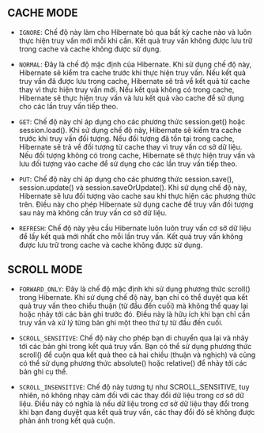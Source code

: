 ## CACHE MODE

- `IGNORE`: Chế độ này làm cho Hibernate bỏ qua bất kỳ cache nào và luôn thực hiện truy vấn mới mỗi khi cần. Kết quả
  truy vấn không được lưu trữ trong cache và cache không được sử dụng.

- `NORMAL`: Đây là chế độ mặc định của Hibernate. Khi sử dụng chế độ này, Hibernate sẽ kiểm tra cache trước khi thực
  hiện truy vấn. Nếu kết quả truy vấn đã được lưu trong cache, Hibernate sẽ trả về kết quả từ cache thay vì thực hiện
  truy vấn mới. Nếu kết quả không có trong cache, Hibernate sẽ thực hiện truy vấn và lưu kết quả vào cache để sử dụng
  cho các lần truy vấn tiếp theo.

- `GET`: Chế độ này chỉ áp dụng cho các phương thức session.get() hoặc session.load(). Khi sử dụng chế độ này, Hibernate
  sẽ kiểm tra cache trước khi truy vấn đối tượng. Nếu đối tượng đã tồn tại trong cache, Hibernate sẽ trả về đối tượng từ
  cache thay vì truy vấn cơ sở dữ liệu. Nếu đối tượng không có trong cache, Hibernate sẽ thực hiện truy vấn và lưu đối
  tượng vào cache để sử dụng cho các lần truy vấn tiếp theo.

- `PUT`: Chế độ này chỉ áp dụng cho các phương thức session.save(), session.update() và session.saveOrUpdate(). Khi sử
  dụng chế độ này, Hibernate sẽ lưu đối tượng vào cache sau khi thực hiện các phương thức trên. Điều này cho phép
  Hibernate sử dụng cache để truy vấn đối tượng sau này mà không cần truy vấn cơ sở dữ liệu.

- `REFRESH`: Chế độ này yêu cầu Hibernate luôn luôn truy vấn cơ sở dữ liệu để lấy kết quả mới nhất cho mỗi lần truy vấn.
  Kết quả truy vấn không được lưu trữ trong cache và cache không được sử dụng.

## SCROLL MODE

- `FORWARD_ONLY`: Đây là chế độ mặc định khi sử dụng phương thức scroll() trong Hibernate. Khi sử dụng chế độ này, bạn
  chỉ có thể duyệt qua kết quả truy vấn theo chiều thuận (từ đầu đến cuối) mà không thể quay lại hoặc nhảy tới các bản
  ghi trước đó. Điều này là hữu ích khi bạn chỉ cần truy vấn và xử lý từng bản ghi một theo thứ tự từ đầu đến cuối.

- `SCROLL_SENSITIVE`: Chế độ này cho phép bạn di chuyển qua lại và nhảy tới các bản ghi trong kết quả truy vấn. Bạn có
  thể sử dụng phương thức scroll() để cuộn qua kết quả theo cả hai chiều (thuận và nghịch) và cũng có thể sử dụng phương
  thức absolute() hoặc relative() để nhảy tới các bản ghi cụ thể.

- `SCROLL_INSENSITIVE`: Chế độ này tương tự như SCROLL_SENSITIVE, tuy nhiên, nó không nhạy cảm đối với các thay đổi dữ
  liệu trong cơ sở dữ liệu. Điều này có nghĩa là nếu dữ liệu trong cơ sở dữ liệu thay đổi trong khi bạn đang duyệt qua
  kết quả truy vấn, các thay đổi đó sẽ không được phản ánh trong kết quả cuộn.